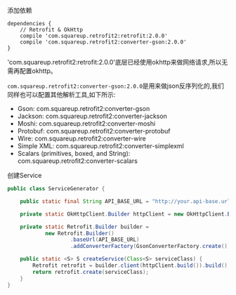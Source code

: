 添加依赖

```
dependencies {
    // Retrofit & OkHttp
    compile 'com.squareup.retrofit2:retrofit:2.0.0'
    compile 'com.squareup.retrofit2:converter-gson:2.0.0'
}
```


'com.squareup.retrofit2:retrofit:2.0.0'底层已经使用okhttp来做网络请求,所以无需再配置okhttp。

`com.squareup.retrofit2:converter-gson:2.0.0`是用来做json反序列化的,我们同样也可以配置其他解析工具,如下所示:

- Gson: com.squareup.retrofit2:converter-gson
- Jackson: com.squareup.retrofit2:converter-jackson
- Moshi: com.squareup.retrofit2:converter-moshi
- Protobuf: com.squareup.retrofit2:converter-protobuf
- Wire: com.squareup.retrofit2:converter-wire
- Simple XML: com.squareup.retrofit2:converter-simplexml
- Scalars (primitives, boxed, and String): com.squareup.retrofit2:converter-scalars


创建Service

```java
public class ServiceGenerator {

    public static final String API_BASE_URL = "http://your.api-base.url";

    private static OkHttpClient.Builder httpClient = new OkHttpClient.Builder();

    private static Retrofit.Builder builder =
            new Retrofit.Builder()
                    .baseUrl(API_BASE_URL)
                    .addConverterFactory(GsonConverterFactory.create());

    public static <S> S createService(Class<S> serviceClass) {
        Retrofit retrofit = builder.client(httpClient.build()).build();
        return retrofit.create(serviceClass);
    }
}
```


